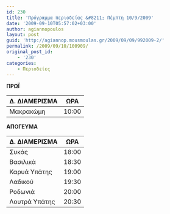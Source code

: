 ```yaml
---
id: 230
title: 'Πρόγραμμα περιοδείας &#8211; Πέμπτη 10/9/2009'
date: '2009-09-10T05:57:02+03:00'
author: agiannopoulos
layout: post
guid: 'http://agiannop.mousmoulas.gr/2009/09/09/992009-2/'
permalink: /2009/09/10/100909/
original_post_id:
    - '230'
categories:
    - Περιοδείες
---
```


**ΠΡΩΪ**

| Δ. ΔΙΑΜΕΡΙΣΜΑ | ΩΡΑ |
|---|---|
| Μακρακώμη | 10:00 |


**ΑΠΟΓΕΥΜΑ**

| Δ. ΔΙΑΜΕΡΙΣΜΑ | ΩΡΑ |
|---|---|
| Συκάς | 18:00 |
| Βασιλικά | 18:30 |
| Καρυά Υπάτης | 19:00 |
| Λαδικού | 19:30 |
| Ροδωνιά | 20:00 |
| Λουτρά Υπάτης | 20:30 |